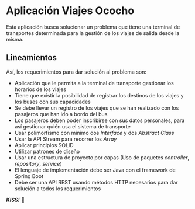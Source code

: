 # Aplicación Viajes Ococho
Esta aplicación busca solucionar un problema que tiene una terminal de transportes determinada para la gestión de los 
viajes de salida desde la misma. 
## Lineamientos
Así, los requerimientos para dar solución al problema son:
- Aplicación que le permita a la terminal de transporte gestionar los horarios de los viajes
- Tiene que existir la posibilidad de registrar los destinos de los viajes y los buses con sus capacidades
- Se debe llevar un registro de los viajes que se han realizado con los pasajeros que han ido a bordo del bus
- Los pasajeros deben poder inscribirse con sus datos personales, para así gestionar quién usa el sistema de transporte
- Usar polimorfismo con mínimo dos *Interface* y dos *Abstract Class*
- Usar la API Stream para recorrer los *Array*
- Aplicar principios SOLID
- Utilizar patrones de diseño
- Usar una estructura de proyecto por capas (Uso de paquetes *controller*, *repository*, *service*)
- El lenguaje de implementación debe ser Java con el framework de Spring Boot
- Debe ser una API REST usando métodos HTTP necesarios para dar solución a todos los requerimientos

***KISS!*** :kiss: